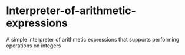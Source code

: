 # Interpreter-of-arithmetic-expressions
A simple interpreter of arithmetic expressions that supports performing operations on integers
